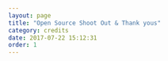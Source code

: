```yaml
---
layout: page
title: "Open Source Shoot Out & Thank yous"
category: credits
date: 2017-07-22 15:12:31
order: 1
---
```



